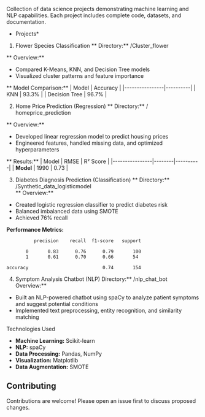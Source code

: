 
Collection of data science projects demonstrating machine learning and NLP capabilities. Each project includes complete code, datasets, and documentation.

* Projects*

1. Flower Species Classification
** Directory:** /Cluster_flower

** Overview:**  
- Compared K-Means, KNN, and Decision Tree models
- Visualized cluster patterns and feature importance

** Model Comparison:**
| Model          | Accuracy | 
|----------------|----------|
| KNN            | 93.3%    | 
| Decision Tree  | 96.7%    | 



2. Home Price Prediction (Regression)
** Directory:** /  homeprice_prediction


** Overview:**  
- Developed linear regression model to predict housing prices
- Engineered features, handled missing data, and optimized hyperparameters

** Results:**
| Model          | RMSE   | R² Score |
|----------------|--------|----------|
| **Model**      | 1990   | 0.73     |


3. Diabetes Diagnosis Prediction (Classification)
** Directory:** /Synthetic_data_logisticmodel  
** Overview:**  
- Created logistic regression classifier to predict diabetes risk
- Balanced imbalanced data using SMOTE
- Achieved 76% recall

**Performance Metrics:**

              precision    recall  f1-score   support

           0       0.83      0.76      0.79       100
           1       0.61      0.70      0.66       54

    accuracy                           0.74       154

4. Symptom Analysis Chatbot (NLP)
 Directory:** /nlp_chat_bot  
 Overview:**  
- Built an NLP-powered chatbot using spaCy to analyze patient symptoms and suggest potential conditions
- Implemented text preprocessing, entity recognition, and similarity matching


 Technologies Used
- **Machine Learning:** Scikit-learn 
- **NLP:** spaCy 
- **Data Processing:** Pandas, NumPy
- **Visualization:** Matplotlib 
- **Data Augmentation:** SMOTE

##  Contributing
Contributions are welcome! Please open an issue first to discuss proposed changes.


